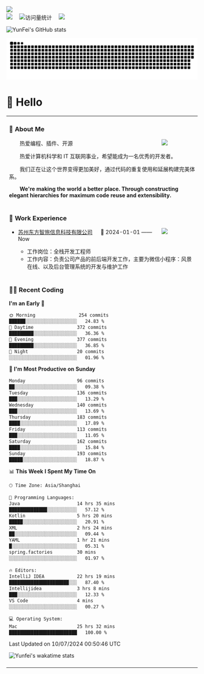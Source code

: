   <!-- dynamic typing effect 动态打字效果 -->
  <div>
    <a href="http://yunfei.plus">
      <img src="https://readme-typing-svg.demolab.com?font=Fira+Code&pause=1000&width=435&lines=console.log(%22Hello%2C%20World%22);祝您今天愉快!&center=true&size=27" />
    </a>
  </div>

  <div>
    <a href="http://yunfei.plus/"><img src="https://img.shields.io/badge/Website-博客-8c36db" /></a>&emsp;
    <!-- visitor -->
    <img src="https://komarev.com/ghpvc/?username=yunfeidog&label=Views&color=orange&style=flat" alt="访问量统计" />&emsp;
    <!-- wakatime -->    
    <a href="https://wakatime.com/@yunfeidog"><img src="https://wakatime.com/badge/user/42d0678c-368b-448b-9a77-5d21c5b55352.svg" /></a>
  </div>

![YunFei's GitHub stats](https://github-readme-stats.vercel.app/api?username=yunfeidog)

![snake](./dist/github-contribution-grid-snake.svg)

#  🙋 Hello

<table>


<tr><td>

### 🤺 About Me

<img align="right" width="88" src="https://cdn.jsdelivr.net/gh/yunfeidog/yunfeidog/assets/images/jobs.png" />

<p>&emsp;&emsp;热爱编程、插件、开源</p>
<p>&emsp;&emsp;热爱计算机科学和 IT 互联网事业，希望能成为一名优秀的开发者。</p>
<p>&emsp;&emsp;我们正在让这个世界变得更加美好，通过代码的重复使用和延展构建完美体系。</p>
<p>&emsp;&emsp;<strong>We're making the world a better place. Through constructing elegant hierarchies for maximum code reuse and extensibility.</strong></p>

</td></tr> 

<tr><td>

### 🏢 Work Experience

<img align="right" width="88" src="https://cdn.jsdelivr.net/gh/yunfeidog/yunfeidog/assets/images/yuanze.png" />

- [苏州东方智旅信息科技有限公司](http://www.leyoobao.com/) &emsp; 📌 2024-01-01 —— Now

    - 工作岗位：全栈开发工程师
    - 工作内容：负责公司产品的前后端开发工作，主要为微信小程序：风景在线、以及后台管理系统的开发与维护工作


</td></tr>

<tr><td>

### 👩‍💻 Recent Coding
<!--START_SECTION:waka-->
**I'm an Early 🐤** 

```text
🌞 Morning                254 commits         ██████░░░░░░░░░░░░░░░░░░░   24.83 % 
🌆 Daytime                372 commits         █████████░░░░░░░░░░░░░░░░   36.36 % 
🌃 Evening                377 commits         █████████░░░░░░░░░░░░░░░░   36.85 % 
🌙 Night                  20 commits          ░░░░░░░░░░░░░░░░░░░░░░░░░   01.96 % 
```
📅 **I'm Most Productive on Sunday** 

```text
Monday                   96 commits          ██░░░░░░░░░░░░░░░░░░░░░░░   09.38 % 
Tuesday                  136 commits         ███░░░░░░░░░░░░░░░░░░░░░░   13.29 % 
Wednesday                140 commits         ███░░░░░░░░░░░░░░░░░░░░░░   13.69 % 
Thursday                 183 commits         ████░░░░░░░░░░░░░░░░░░░░░   17.89 % 
Friday                   113 commits         ███░░░░░░░░░░░░░░░░░░░░░░   11.05 % 
Saturday                 162 commits         ████░░░░░░░░░░░░░░░░░░░░░   15.84 % 
Sunday                   193 commits         █████░░░░░░░░░░░░░░░░░░░░   18.87 % 
```


📊 **This Week I Spent My Time On** 

```text
🕑︎ Time Zone: Asia/Shanghai

💬 Programming Languages: 
Java                     14 hrs 35 mins      ██████████████░░░░░░░░░░░   57.12 % 
Kotlin                   5 hrs 20 mins       █████░░░░░░░░░░░░░░░░░░░░   20.91 % 
XML                      2 hrs 24 mins       ██░░░░░░░░░░░░░░░░░░░░░░░   09.44 % 
YAML                     1 hr 21 mins        █░░░░░░░░░░░░░░░░░░░░░░░░   05.31 % 
spring.factories         30 mins             ░░░░░░░░░░░░░░░░░░░░░░░░░   01.97 % 

🔥 Editors: 
IntelliJ IDEA            22 hrs 19 mins      ██████████████████████░░░   87.40 % 
Intellijidea             3 hrs 8 mins        ███░░░░░░░░░░░░░░░░░░░░░░   12.33 % 
VS Code                  4 mins              ░░░░░░░░░░░░░░░░░░░░░░░░░   00.27 % 

💻 Operating System: 
Mac                      25 hrs 32 mins      █████████████████████████   100.00 % 
```


 Last Updated on 10/07/2024 00:50:46 UTC
<!--END_SECTION:waka-->

![Yunfei's wakatime stats](https://github-readme-stats.vercel.app/api/wakatime?username=yunfeidog)

</td></tr>




<tr><td>

